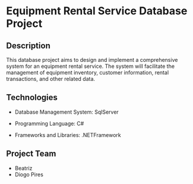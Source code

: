 # Equipment Rental Service Database Project

## Description

This database project aims to design and implement a comprehensive system for an equipment rental service. The system will facilitate the management of equipment inventory, customer information, rental transactions, and other related data.

## Technologies

- Database Management System: SqlServer

- Programming Language: C#

- Frameworks and Libraries: .NETFramework

## Project Team

- Beatriz
- Diogo Pires


